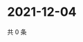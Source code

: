 # 2021-12-04

共 0 条

<!-- BEGIN WEIBO -->
<!-- 最后更新时间 Sat Dec 04 2021 07:00:32 GMT+0800 (China Standard Time) -->

<!-- END WEIBO -->
